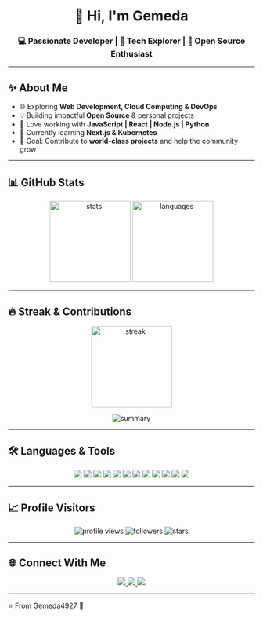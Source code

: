 <!-- Profile Header -->
<h1 align="center">👋 Hi, I'm Gemeda</h1>
<h3 align="center">💻 Passionate Developer | 🚀 Tech Explorer | 🌟 Open Source Enthusiast</h3>

---

## ✨ About Me  
- 🌐 Exploring **Web Development, Cloud Computing & DevOps**  
- 💡 Building impactful **Open Source** & personal projects  
- 🚀 Love working with **JavaScript | React | Node.js | Python**  
- 📖 Currently learning **Next.js & Kubernetes**  
- 🎯 Goal: Contribute to **world-class projects** and help the community grow  

---

## 📊 GitHub Stats  

<p align="center">
  <img src="https://github-readme-stats.vercel.app/api?username=Gemeda4927&show_icons=true&theme=tokyonight" alt="stats" height="165"/>
  <img src="https://github-readme-stats.vercel.app/api/top-langs/?username=Gemeda4927&layout=compact&theme=tokyonight" alt="languages" height="165"/>
</p>

---

## 🔥 Streak & Contributions  

<p align="center">
  <img src="https://github-readme-streak-stats.herokuapp.com/?user=Gemeda4927&theme=tokyonight" alt="streak" height="165"/>
</p>

<p align="center">
  <img src="https://github-profile-summary-cards.vercel.app/api/cards/profile-details?username=Gemeda4927&theme=tokyonight" alt="summary"/>
</p>

---

## 🛠️ Languages & Tools  

<p align="center">
  <!-- Languages -->
  <img src="https://img.shields.io/badge/JavaScript-F7DF1E?style=for-the-badge&logo=javascript&logoColor=black"/>
  <img src="https://img.shields.io/badge/TypeScript-3178C6?style=for-the-badge&logo=typescript&logoColor=white"/>
  <img src="https://img.shields.io/badge/Python-3776AB?style=for-the-badge&logo=python&logoColor=white"/>
  <img src="https://img.shields.io/badge/Java-ED8B00?style=for-the-badge&logo=java&logoColor=white"/>

  <!-- Frameworks -->
  <img src="https://img.shields.io/badge/React-20232A?style=for-the-badge&logo=react&logoColor=61DAFB"/>
  <img src="https://img.shields.io/badge/Next.js-000000?style=for-the-badge&logo=nextdotjs&logoColor=white"/>
  <img src="https://img.shields.io/badge/Node.js-339933?style=for-the-badge&logo=nodedotjs&logoColor=white"/>
  <img src="https://img.shields.io/badge/Express.js-404D59?style=for-the-badge"/>

  <!-- Tools -->
  <img src="https://img.shields.io/badge/Docker-2496ED?style=for-the-badge&logo=docker&logoColor=white"/>
  <img src="https://img.shields.io/badge/Kubernetes-326CE5?style=for-the-badge&logo=kubernetes&logoColor=white"/>
  <img src="https://img.shields.io/badge/Git-F05032?style=for-the-badge&logo=git&logoColor=white"/>
  <img src="https://img.shields.io/badge/GitHub-100000?style=for-the-badge&logo=github&logoColor=white"/>
</p>

---

## 📈 Profile Visitors  

<p align="center">
  <img src="https://komarev.com/ghpvc/?username=Gemeda4927&style=for-the-badge&color=blue" alt="profile views"/>
  <img src="https://img.shields.io/github/followers/Gemeda4927?label=Followers&style=for-the-badge&color=brightgreen" alt="followers"/>
  <img src="https://img.shields.io/github/stars/Gemeda4927?label=Stars&style=for-the-badge&color=yellow" alt="stars"/>
</p>

---

## 🌐 Connect With Me  

<p align="center">
  <a href="https://github.com/Gemeda4927" target="_blank">
    <img src="https://img.shields.io/badge/GitHub-181717?style=for-the-badge&logo=github&logoColor=white"/>
  </a>
  <a href="https://linkedin.com/in/YOUR-LINK" target="_blank">
    <img src="https://img.shields.io/badge/LinkedIn-0077B5?style=for-the-badge&logo=linkedin&logoColor=white"/>
  </a>
  <a href="mailto:YOUR-EMAIL@gmail.com">
    <img src="https://img.shields.io/badge/Gmail-D14836?style=for-the-badge&logo=gmail&logoColor=white"/>
  </a>
</p>

---

⭐ From [Gemeda4927](https://github.com/Gemeda4927) 🚀
